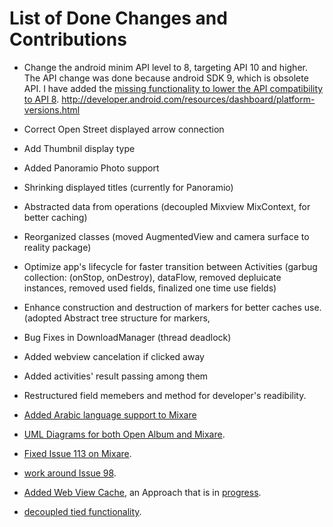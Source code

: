 # List of Done Changes and Contributions #

  * Change the android minim API level to 8, targeting API 10 and
higher. The API change was done because android SDK 9, which is
obsolete API. I have added the [missing functionality to lower the API compatibility to API 8](https://github.com/DevBinnooh/mixare/commit/a3378e8d49a895a9506cbb09e697f7338bba68ea).    http://developer.android.com/resources/dashboard/platform-versions.html

  * Correct Open Street displayed arrow connection

  * Add Thumbnil display type

  * Added Panoramio Photo support

  * Shrinking displayed titles (currently for Panoramio)

  * Abstracted data from operations (decoupled Mixview MixContext, for
better caching)

  * Reorganized classes (moved AugmentedView and camera surface to
reality package)

  * Optimize app's lifecycle for faster transition between Activities (garbug collection: (onStop, onDestroy), dataFlow, removed depluicate instances, removed used fields, finalized one time use fields)

  * Enhance construction and destruction of markers for better caches use. (adopted Abstract tree structure for markers,

  * Bug Fixes in DownloadManager (thread deadlock)

  * Added webview cancelation if clicked away

  * Added activities' result passing among them

  * Restructured field memebers and method for developer's readibility.

  * [Added Arabic language support to Mixare](https://github.com/DevBinnooh/mixare/commit/aee3b63f0a840e9d09ba9728baa23c023def359e)

  * [UML Diagrams for both Open Album and Mixare](https://github.com/DevBinnooh/mixare/commit/a3378e8d49a895a9506cbb09e697f7338bba68ea).

  * [Fixed Issue 113 on Mixare](http://code.google.com/p/mixare/issues/detail?id=113&colspec=ID%20Type%20Status%20Priority%20Stars%20Version%20Owner%20Summary).

  * [work around Issue 98](http://code.google.com/p/mixare/issues/detail?id=98&colspec=ID%20Type%20Status%20Priority%20Stars%20Version%20Owner%20Summary).

  * [Added Web View Cache](https://github.com/DevBinnooh/mixare/commit/350d595ecf489e5769b599adf2954942d6354a7b), an Approach that is in [progress](http://code.google.com/p/mixare/issues/detail?id=117&colspec=ID%20Type%20Status%20Priority%20Stars%20Version%20Owner%20Summary).

  * [decoupled tied functionality](https://github.com/DevBinnooh/mixare/commit/e13a6ec88851a3dd90e8cff192e585e23b059d02).
